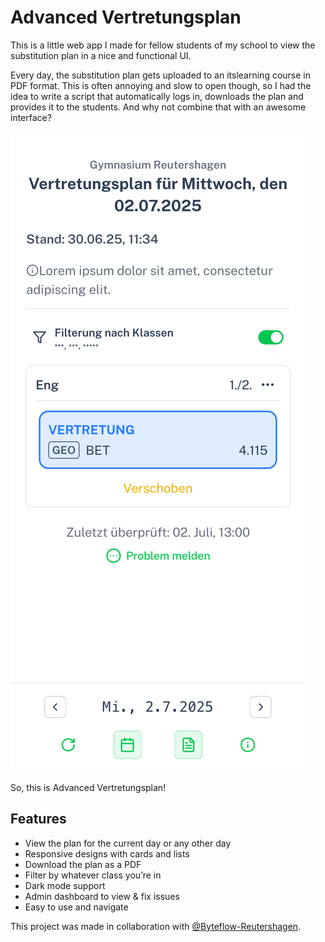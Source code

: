 # Advanced Vertretungsplan

This is a little web app I made for fellow students of my school to view the substitution plan in a nice and functional UI.

Every day, the substitution plan gets uploaded to an itslearning course in PDF format. This is often annoying and slow to open though, so I had the idea to write a script that automatically logs in, downloads the plan and provides it to the students.
And why not combine that with an awesome interface?

![Screenshot](readme-screenshot.png)

So, this is Advanced Vertretungsplan!

## Features

- View the plan for the current day or any other day
- Responsive designs with cards and lists
- Download the plan as a PDF
- Filter by whatever class you’re in
- Dark mode support
- Admin dashboard to view & fix issues
- Easy to use and navigate

This project was made in collaboration with [@Byteflow-Reutershagen](https://github.com/Byteflow-Reutershagen).
